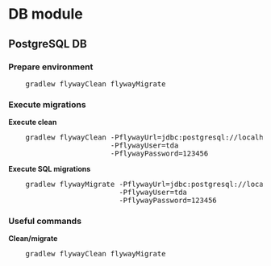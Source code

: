 # DB module
## PostgreSQL DB

### Prepare environment
<pre>
    gradlew flywayClean flywayMigrate
</pre>

### Execute migrations
**Execute clean**
<pre>
    gradlew flywayClean -PflywayUrl=jdbc:postgresql://localhost:5432/tda 
                        -PflywayUser=tda
                        -PflywayPassword=123456
</pre>


**Execute SQL migrations**
<pre>
    gradlew flywayMigrate -PflywayUrl=jdbc:postgresql://localhost:5432/tda 
                          -PflywayUser=tda
                          -PflywayPassword=123456
</pre>

### Useful commands
**Clean/migrate**
<pre>
    gradlew flywayClean flywayMigrate
</pre